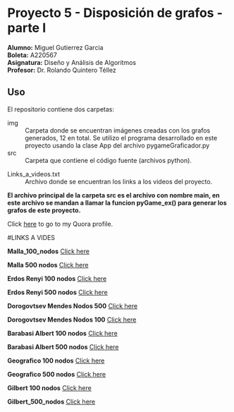 # Proyecto 5 - Disposición de grafos - parte I
**Alumno:** Miguel Gutierrez Garcia <br>
**Boleta:** A220567 <br>
**Asignatura:** Diseño y Análisis de Algoritmos<br>
**Profesor:** Dr. Rolando Quintero Téllez<br>

## Uso
El repositorio contiene dos carpetas:<br>
<dl>
  <dt>img</dt>
  <dd>Carpeta donde se encuentran imágenes creadas con los grafos generados, 12 en total. Se utilizo el programa desarrollado en este proyecto usando la clase App del archivo pygameGraficador.py</dd>
  <dt>src</dt>
  <dd>Carpeta que contiene el código fuente (archivos python).</dd>
</dl>
  <dt>Links_a_videos.txt</dt>
  <dd>Archivo donde se encuentran los links a los videos del proyecto.</dd>

**El archivo principal de la carpeta src es el archivo con nombre main, en este archivo se mandan a llamar la funcion pyGame_ex() para generar los grafos de este proyecto.**

Click [here](quora.com/profile/Ashish-Kulkarni-100) to go to my Quora profile. 

#LINKS A VIDES

**Malla_100_nodos**
[Click here](https://youtu.be/o01132TxlGs)

**Malla 500 nodos**
[Click here](https://youtu.be/fkZhsqB_4Ac)

**Erdos Renyi 100 nodos**
[Click here](https://youtu.be/-rMR_pcYL80)

**Erdos Renyi 500 nodos**
[Click here](https://youtu.be/l9qnsLi0fd4)

**Dorogovtsev Mendes Nodos 500**
[Click here](https://youtu.be/wK5ii843410)

**Dorogovtsev Mendes Nodos 100**
[Click here](https://youtu.be/tfG4ZG2efUU)

**Barabasi Albert 100 nodos**
[Click here](https://youtu.be/mEPgrxY8xYc)

**Barabasi Albert 500 nodos**
[Click here](https://youtu.be/QrbPBEPH9Ec)

**Geografico 100 nodos**
[Click here](https://youtu.be/_DWM7DS2YHk)

**Geografico 500 nodos**
[Click here](https://youtu.be/LST4THQDIiM)

**Gilbert 100 nodos**
[Click here](https://youtu.be/5lspaEkSIuA)

**Gilbert_500_nodos**
[Click here](https://youtu.be/EDTan4-zVac)

